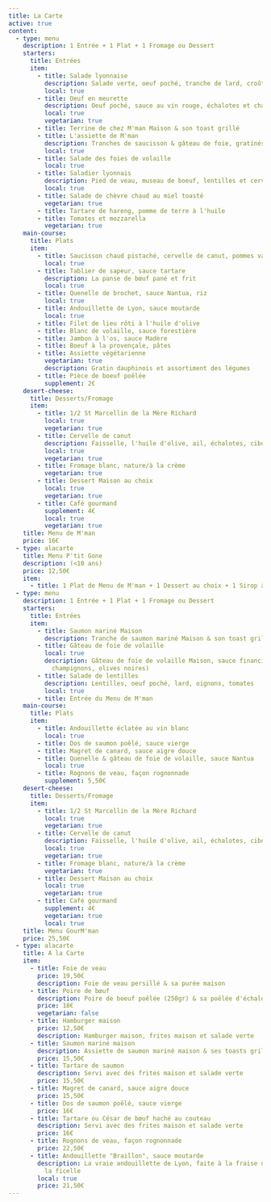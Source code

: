 ```yaml
---
title: La Carte
active: true
content:
  - type: menu
    description: 1 Entrée + 1 Plat + 1 Fromage ou Dessert
    starters:
      title: Entrées
      item:
        - title: Salade lyonnaise
          description: Salade verte, oeuf poché, tranche de lard, croûtons
          local: true
        - title: Oeuf en meurette
          description: Oeuf poché, sauce au vin rouge, échalotes et champignons
          local: true
          vegetarian: true
        - title: Terrine de chez M'man Maison & son toast grillé
        - title: L'assiette de M'man
          description: Tranches de saucisson & gâteau de foie, gratinés au four
          local: true
        - title: Salade des foies de volaille
          local: true
        - title: Saladier lyonnais
          description: Pied de veau, museau de boeuf, lentilles et cervelas
          local: true
        - title: Salade de chèvre chaud au miel toasté
          vegetarian: true
        - title: Tartare de hareng, pomme de terre à l'huile
        - title: Tomates et mozzarella
          vegetarian: true
    main-course:
      title: Plats
      item:
        - title: Saucisson chaud pistaché, cervelle de canut, pommes vapeurs
          local: true
        - title: Tablier de sapeur, sauce tartare
          description: La panse de bœuf pané et frit
          local: true
        - title: Quenelle de brochet, sauce Nantua, riz
          local: true
        - title: Andouillette de Lyon, sauce moutarde
          local: true
        - title: Filet de lieu rôti à l'huile d'olive
        - title: Blanc de volaille, sauce forestière
        - title: Jambon à l'os, sauce Madère
        - title: Boeuf à la provençale, pâtes
        - title: Assiette végétarienne
          vegetarian: true
          description: Gratin dauphinois et assortiment des légumes
        - title: Pièce de boeuf poêlée
          supplement: 2€
    desert-cheese:
      title: Desserts/Fromage
      item:
        - title: 1/2 St Marcellin de la Mère Richard
          local: true
          vegetarian: true
        - title: Cervelle de canut
          description: Faisselle, l'huile d'olive, ail, échalotes, ciboulette
          local: true
          vegetarian: true
        - title: Fromage blanc, nature/à la crème
          vegetarian: true
        - title: Dessert Maison au choix
          local: true
          vegetarian: true
        - title: Café gourmand
          supplement: 4€
          local: true
          vegetarian: true
    title: Menu de M'man
    price: 16€
  - type: alacarte
    title: Menu P'tit Gone
    description: (<10 ans)
    price: 12,50€
    item:
      - title: 1 Plat de Menu de M'man + 1 Dessert au choix + 1 Sirop à l'eau
  - type: menu
    description: 1 Entrée + 1 Plat + 1 Fromage ou Dessert
    starters:
      title: Entrées
      item:
        - title: Saumon mariné Maison
          description: Tranche de saumon mariné Maison & son toast grillé
        - title: Gâteau de foie de volaille
          local: true
          description: Gâteau de foie de volaille Maison, sauce financière (tomates,
            champignons, olives noires)
        - title: Salade de lentilles
          description: Lentilles, oeuf poché, lard, oignons, tomates
          local: true
        - title: Entrée du Menu de M'man
    main-course:
      title: Plats
      item:
        - title: Andouillette éclatée au vin blanc
          local: true
        - title: Dos de saumon poêlé, sauce vierge
        - title: Magret de canard, sauce aigre douce
        - title: Quenelle & gâteau de foie de volaille, sauce Nantua
          local: true
        - title: Rognons de veau, façon rognonnade
          supplement: 5,50€
    desert-cheese:
      title: Desserts/Fromage
      item:
        - title: 1/2 St Marcellin de la Mère Richard
          local: true
          vegetarian: true
        - title: Cervelle de canut
          description: Faisselle, l'huile d'olive, ail, échalotes, ciboulette
          local: true
          vegetarian: true
        - title: Fromage blanc, nature/à la crème
          vegetarian: true
        - title: Dessert Maison au choix
          local: true
          vegetarian: true
        - title: Café gourmand
          supplement: 4€
          vegetarian: true
          local: true
    title: Menu GourM'man
    price: 25,50€
  - type: alacarte
    title: A la Carte
    item:
      - title: Foie de veau
        price: 19,50€
        description: Foie de veau persillé & sa purée maison
      - title: Poire de bœuf
        description: Poire de boeuf poêlée (250gr) & sa poêlée d'échalotes
        price: 18€
        vegetarian: false
      - title: Hamburger maison
        price: 12,50€
        description: Hamburger maison, frites maison et salade verte
      - title: Saumon mariné maison
        description: Assiette de saumon mariné maison & ses toasts grillés, salade verte
        price: 15,50€
      - title: Tartare de saumon
        description: Servi avec des frites maison et salade verte
        price: 15,50€
      - title: Magret de canard, sauce aigre douce
        price: 15,50€
      - title: Dos de saumon poêlé, sauce vierge
        price: 16€
      - title: Tartare ou César de bœuf haché au couteau
        description: Servi avec des frites maison et salade verte
        price: 16€
      - title: Rognons de veau, façon rognonnade
        price: 22,50€
      - title: Andouillette "Braillon", sauce moutarde
        description: La vraie andouillette de Lyon, faite à la fraise de veau et tirée à
          la ficelle
        local: true
        price: 21,50€
---
```

